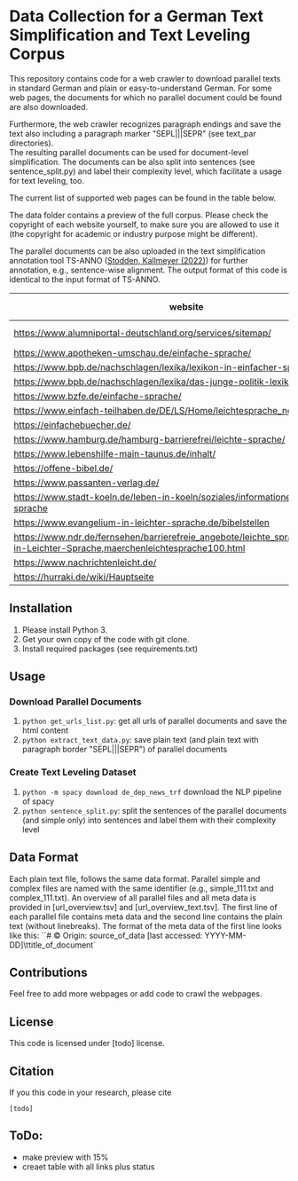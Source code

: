 # Data Collection for a German Text Simplification and Text Leveling Corpus
This repository contains code for a web crawler to download parallel texts in standard German and plain or easy-to-understand German.
For some web pages, the documents for which no parallel document could be found are also downloaded. 

Furthermore, the web crawler recognizes paragraph endings and save the text also including a paragraph marker "SEPL|||SEPR" (see text_par directories).  
The resulting parallel documents can be used for document-level simplification. 
The documents can be also split into sentences (see sentence_split.py) and label their complexity level, which facilitate a usage for text leveling, too.

The current list of supported web pages can be found in the table below.

The data folder contains a preview of the full corpus. 
Please check the copyright of each website yourself, to make sure you are allowed to use it (the copyright for academic or industry purpose might be different). 

The parallel documents can be also uploaded in the text simplification annotation tool TS-ANNO ([Stodden, Kallmeyer (2022)](https://github.com/rstodden/TS_annotation_tool)) for further annotation, e.g., sentence-wise alignment. 
The output format of this code is identical to the input format of TS-ANNO.

| website                                                                           | simple level | complex level | domain           | copyright | status |
|-----------------------------------------------------------------------------------|--------------|---------------|------------------|--------|--------|
| https://www.alumniportal-deutschland.org/services/sitemap/                        | A2           | B2            | language learner |  | &#10003;      |
| https://www.apotheken-umschau.de/einfache-sprache/                                | B1           | C2            | biomed           | x |&#10003;  |
| https://www.bpb.de/nachschlagen/lexika/lexikon-in-einfacher-sprache/              | A2/B1        | C2            | politics         | x |&#10003;  |
| https://www.bpb.de/nachschlagen/lexika/das-junge-politik-lexikon/                 | children_6   | C2            | politics         | x |&#10003;  |
| https://www.bzfe.de/einfache-sprache/                                             | A2/B1        | C2            | health/food      | x |&#10003;  |
| https://www.einfach-teilhaben.de/DE/LS/Home/leichtesprache_node.html              | A1           | C2            | web              | x |&#10003;  |
| https://einfachebuecher.de/                                                       | A2/B1        | C2            | fiction          | x |&#10003;  |
| https://www.hamburg.de/hamburg-barrierefrei/leichte-sprache/                      | A1           | C2            | web              | x |&#10003;  |
| https://www.lebenshilfe-main-taunus.de/inhalt/                                    | A1           | C2            | accessibility    | x |&#10003;  |
| https://offene-bibel.de/                                                          | A1           | C2            | bible            | x |&#10003;  |
| https://www.passanten-verlag.de/                                                  | A2/B1        | C2            | fiction          | x |&#10003;  |
| https://www.stadt-koeln.de/leben-in-koeln/soziales/informationen-leichter-sprache | A1           | C2            | web              | x |&#10003;  |
| https://www.evangelium-in-leichter-sprache.de/bibelstellen                        | A1           | C2            | bible            | x |&#10007; |
| https://www.ndr.de/fernsehen/barrierefreie_angebote/leichte_sprache/Maerchen-in-Leichter-Sprache,maerchenleichtesprache100.html| A1 | C2 | fiction | x | &#10007; |
| https://www.nachrichtenleicht.de/ | A1 |  | news | x | &#10007; |
| https://hurraki.de/wiki/Hauptseite| A1 | | wiki | x |&#10007; |

## Installation
1) Please install Python 3.
2) Get your own copy of the code with git clone.
3) Install required packages (see requirements.txt)

## Usage
### Download Parallel Documents
1)  ``python get_urls_list.py``: get all urls of parallel documents and save the html content
2) ``python extract_text_data.py``: save plain text (and plain text with paragraph border "SEPL|||SEPR") of parallel documents

### Create Text Leveling Dataset 
1) ``python -m spacy download de_dep_news_trf`` download the NLP pipeline of spacy
2) ``python sentence_split.py``: split the sentences of the parallel documents (and simple only) into sentences and label them with their complexity level

## Data Format
Each plain text file, follows the same data format. Parallel simple and complex files are named with the same identifier (e.g., simple_111.txt and complex_111.txt). 
An overview of all parallel files and all meta data is provided in [url_overview.tsv] and [url_overview_text.tsv].
The first line of each parallel file contains meta data and the second line contains the plain text (without linebreaks).
The format of the meta data of the first line looks like this: 
``# © Origin: source_of_data [last accessed: YYYY-MM-DD]\ttitle_of_document` 


## Contributions
Feel free to add more webpages or add code to crawl the webpages. 

## License
This code is licensed under [todo] license.

## Citation
If you this code in your research, please cite
```
[todo]
```

## ToDo:
- make preview with 15%
- creaet table with all links plus status
